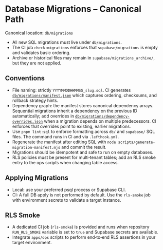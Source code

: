 # Database Migrations – Canonical Path

Canonical location: `db/migrations`

- All new SQL migrations must live under `db/migrations`.
- The CI job `check:migrations` enforces that `supabase/migrations` is empty and validates basic ordering.
- Archive or historical files may remain in `supabase/migrations_archive/`, but they are not applied.

## Conventions

- File naming: strictly `YYYYMMDDHHMMSS_slug.sql`. CI generates [`db/migrations/manifest.json`](../../db/migrations/manifest.json) which captures ordering, checksums, and rollback strategy hints.
- Dependency graph: the manifest stores canonical dependency arrays. Sequential migrations inherit a dependency on the previous ID automatically; add overrides in [`db/migrations/dependency-overrides.json`](../../db/migrations/dependency-overrides.json) when a migration depends on multiple predecessors. CI enforces that overrides point to existing, earlier migrations.
- Use `pnpm lint:sql` to enforce formatting across `db/` and `supabase/` SQL files. The command runs in CI and via `.lefthook.yml`.
- Regenerate the manifest after editing SQL with `node scripts/generate-migration-manifest.mjs` and commit the result.
- Migrations should be idempotent and safe to run on empty databases.
- RLS policies must be present for multi‑tenant tables; add an RLS smoke entry to the ops scripts when changing table access.

## Applying Migrations

- Local: use your preferred psql process or Supabase CLI.
- CI: A full DB apply is not performed by default. Use the `rls-smoke` job with environment secrets to validate a target instance.

## RLS Smoke

- A dedicated CI job (`rls-smoke`) is provided and runs when repository `RUN_RLS_SMOKE` variable is set to `true` and Supabase secrets are available.
- Integrate `apps/ops` scripts to perform end‑to‑end RLS assertions in your target environment.
